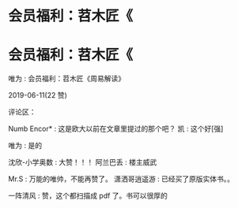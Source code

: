 # 会员福利：苕木匠《

# 会员福利：苕木匠《

唯为 : 会员福利：苕木匠《周易解读》

2019-06-11(22 赞)

评论区：

Numb Encor* : 这是欧大以前在文章里提过的那个吧？ 凯 : 这个好[强]

唯为 : 是的

沈欣-小学奥数 : 大赞！！！ 阿兰巴丢 : 楼主威武

Mr.S : 万能的唯帅，不能再赞了。 潇洒哥逍遥游 : 已经买了原版实体书。。

一阵清风 : 赞，这个都扫描成 pdf 了。书可以很厚的